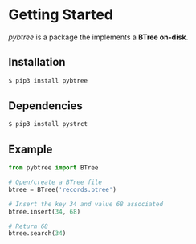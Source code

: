 # Getting Started
*pybtree* is a package the implements a **BTree on-disk**.

## Installation
```bash
$ pip3 install pybtree
```

## Dependencies
```bash
$ pip3 install pystrct
```

## Example
```python
from pybtree import BTree

# Open/create a BTree file
btree = BTree('records.btree')

# Insert the key 34 and value 68 associated
btree.insert(34, 68)

# Return 68
btree.search(34)
```
